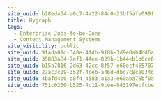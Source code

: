 ```yaml
---
site_uuid: b28eda54-a0c7-4a22-84c0-23bf5afe099f
title: Hygraph
tags:
  - Enterprise Jobs-to-be-Done
  - Content Management Systems
site_visibility: public
site_uuid: 9fada01d-340e-4fdb-918b-3d9e0ab4bd6a
site_uuid: 35883a84-7ef1-44ee-829b-1b44eb1b6ce6
site_uuid: b15a7816-2d63-42cc-8f57-e60ecf465707
site_uuid: 27ac3c09-352f-4ceb-a46d-dbc7c8ce034d
site_uuid: 4bafd4b0-d8f4-4583-a1a3-e60aba75bf0a
site_uuid: 751c0230-b525-4c11-9cee-843197ecfcbe
---
```


